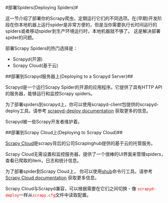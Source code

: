 #部署Spiders(Deploying Spiders)#

这一节介绍了部署你的Scrapy爬虫，定期运行它们的不同选项。在(早期)开发阶段在你本地机器上运行spider是非常方便的，但是当你需要执行长时间运行的spiders或者移动spider到生产环境运行时，本地机器就不够了。
这是解决部署spider的问题。

部署Scrapy Spiders的热门选择是：

  - Scrapyd(开源)
  - Scrapy Cloud(基于云)

##部署到Scrapyd服务器上(Deploying to a Scrapyd Server)##

Scrapyd是一个运行Scrapy Spider的开源的应用程序。它提供了具有HTTP API的服务器，能够运行和监控Scrapy spiders。

为了部署spiders到scrapyd上，你可以使用scrapyd-client包提供的scrapyd-deploy工具。请参考 [scrapyd-deploy documentation](https://scrapyd.readthedocs.io/en/latest/deploy.html) 获取更多的信息。

Scrapyd被一些Scrapy开发者维护着。

##部署到Scrapy Cloud上(Deploying to Scrapy Cloud)##

[Scrapy Cloud](https://scrapinghub.com/scrapy-cloud?_ga=2.149222832.723751010.1547428575-445645531.1543541242)是scrapy背后的公司Scrapinghub提供的基于云的托管服务。

Scrapy Cloud无需设置和监控服务器，提供了一个很棒的UI界面来管理spiders，查看已爬取的item，日志和统计信息。

为了部署spider到Scrapy Cloud上， 你可以使用[shub](https://doc.scrapinghub.com/shub.html?_ga=2.138139318.723751010.1547428575-445645531.1543541242)命令行工具。请参考 [Scrapy Cloud documentation](https://doc.scrapinghub.com/scrapy-cloud.html?_ga=2.242481156.723751010.1547428575-445645531.1543541242) 获取更多信息。

Scrapy Cloud与Scrapyd兼容，可以根据需要在它们之间切换 - 像 <font color=red>`scrapyd-deploy`</font>一样从<font color=red>`scrapy.cfg`</font>文件中读取配置。